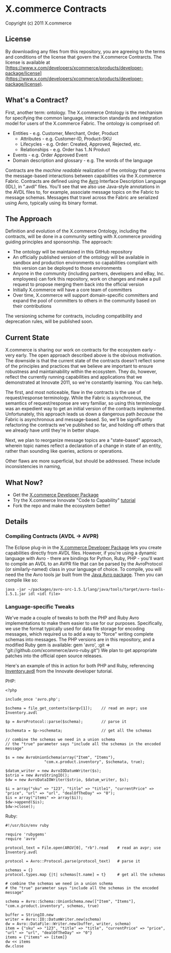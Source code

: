 # X.commerce Contracts

Copyright (c) 2011 X.commerce

## License

By downloading any files from this repository, you are agreeing to the terms and conditions of the license that govern the X.commerce Contrarcts.  The license is available at [https://www.x.com/developers/xcommerce/products/developer-package/license](https://www.x.com/developers/xcommerce/products/developer-package/license).

## What's a Contract?

First, another term: ontology.  The X.commerce Ontology is the mechanism for specifying the common language, interaction standards and integration model for users of the X.commerce Fabric. The ontology is comprised of:

* Entities - e.g. Customer, Merchant, Order, Product
  * Attributes - e.g. Customer-ID, Product-SKU
  * Lifecycles - e.g. Order: Created, Approved, Rejected, etc.
  * Relationships - e.g. Order has 1..N Product
* Events - e.g. Order Approved Event
* Domain description and glossary - e.g. The words of the language

Contracts are the _machine readable_ realization of the ontology that governs the message-based interactions between capabilities via the X.commerce Fabric.  Contracts are defined using the [Avro](http://avro.apache.org/) Interface Description Language (IDL), in ".avdl" files.  You'll see that we also use Java-style annotations in the AVDL files to, for example, associate message topics on the Fabric to message schemas. Messages that travel across the Fabric are serialized using Avro, typically using its binary format.

## The Approach

Definition and evolution of the X.commerce Ontology, including the contracts, will be done in a community setting with X.commerce providing guiding principles and sponsorship.  The approach:

* The ontology will be maintained in this GitHub repository
* An officially published version of the ontology will be available in sandbox and production environments so capabilities compliant with this version can be deployed to those environments
* Anyone in the community (including partners, developers and eBay, Inc. employees) can fork this repository, work on changes and make a pull request to propose merging them back into the official version
* Initially X.commerce will have a core team of committers
* Over time, X.commerce will support domain-specific committers and expand the pool of committers to others in the community based on their contributions

The versioning scheme for contracts, including compatibility and deprecation rules, will be published soon.

## Current State

X.commerce is sharing our work on contracts for the ecosystem early - very early. The open approach described above is the obvious motivation.  The downside is that the current state of the contracts doesn't reflect some of the principles and practices that we believe are important to ensure robustness and maintainability within the ecosystem.  They do, however, reflect the currently running capabilities and applications that we demonstrated at Innovate 2011, so we're constantly learning.  You can help.

The first, and most noticeable, flaw in the contracts is the use of request/response terminology.  While the Fabric is asynchronous, the semantics of request/response are very familiar, so using this terminology was an expedient way to get an initial version of the contracts implemented.  Unfortunately, this approach leads us down a dangerous path _because_ the Fabric is asynchronous and message-based.  So, we'll be significantly refactoring the contracts we've published so far, and holding off others that we already have until they're in better shape.

Next, we plan to reorganize message topics are a "state-based" approach, wherein topic names reflect a declaration of a change in state of an entity, rather than sounding like queries, actions or operations.

Other flaws are more superficial, but should be addressed.  These include inconsistencies in naming, 

## What Now?

* Get the [X.commerce Developer Package](https://www.x.com/fabric-download)
* Try the X.commerce Innovate "Code to Capability" [tutorial](https://github.com/xcommerce/innovate-developer-demo)
* Fork the repo and make the ecosystem better!

## Details

### Compiling Contracts (AVDL -> AVPR)

The Eclipse plug-in in the [X.commerce Developer Package](https://www.x.com/fabric-download) lets you create capabilities directly from AVDL files.  However, if you're using a dynamic language with Avro - there are bindings for Python, Ruby, PHP - you'll want to compile an AVDL to an AVPR file that can be parsed by the AvroProtocol (or similarly-named) class in your language of choice.  To compile, you will need the the Avro tools jar built from the [Java Avro package](http://www.apache.org/dyn/closer.cgi/avro/).  Then you can compile like so:

    java -jar ~/packages/avro-src-1.5.1/lang/java/tools/target/avro-tools-1.5.1.jar idl <idl file>

### Language-specific Tweaks

We've made a couple of tweaks to both the PHP and Ruby Avro implementations to make them easier to use for our purposes.  Specifically, we use the format typically used for data file storage for encoding messages, which required us to add a way to "force" writing complete schemas into messages.  The PHP versions are in this repository, and a modified Ruby gem is available:
    gem 'avro', :git => "git://github.com/xcommerce/avro-ruby.git")
We plan to get appropriate patches into the official open source releases.

Here's an example of this in action for both PHP and Ruby, referencing [Inventory.avdl](https://github.com/xcommerce/innovate-developer-demo/blob/master/Inventory.avdl) from the Innovate developer tutorial.

PHP:

    <?php

    include_once 'avro.php';

    $schema = file_get_contents($argv[1]);    // read an avpr; use Inventory.avdl

    $p = AvroProtocol::parse($schema);        // parse it

    $schemata = $p->schemata;                 // get all the schemas

    // combine the schemas we need in a union schema
    // the "true" parameter says "include all the schemas in the encoded message"

    $s = new AvroUnionSchema(array("Item", "Items"),
    			     "com.x.product.inventory", $schemata, true);

    $datum_writer = new AvroIODatumWriter($s);
    $strio = new AvroStringIO();
    $dw = new AvroDataIOWriter($strio, $datum_writer, $s);

    $i = array("sku" => "123", "title" => "title1", "currentPrice" => "price", "url" => "url", "dealOfTheDay" => "0");
    $is = array("items" => array($i));
    $dw->append($is);
    $dw->close();


Ruby:

    #!/usr/bin/env ruby

    require 'rubygems'
    require 'avro'

    protocol_text = File.open(ARGV[0], "rb").read    # read an avpr; use Inventory.avdl

    protocol = Avro::Protocol.parse(protocol_text)   # parse it

    schemas = {}
    protocol.types.map {|t| schemas[t.name] = t}     # get all the schemas

    # combine the schemas we need in a union schema
    # the "true" parameter says "include all the schemas in the encoded message"

    schema = Avro::Schema::UnionSchema.new(["Item", "Items"], "com.x.product.inventory", schemas, true)

    buffer = StringIO.new
    writer = Avro::IO::DatumWriter.new(schema)
    dw = Avro::DataFile::Writer.new(buffer, writer, schema)
    item = {"sku" => "123", "title" => "title", "currentPrice" => "price", "url" => "url", "dealOfTheDay" => "0"}
    items = {"items" => [item]}
    dw << items
    dw.close

